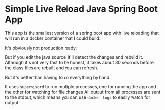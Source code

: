 # Simple Live Reload Java Spring Boot App

This app is the smallest version of a spring boot app with live reloading that will run in a docker container that I could build.

It's obviously not production ready.

But if you edit the java source, it'll detect the changes and rebuild it. Although it's not very fast to be honest, it takes about 30 seconds
before the class files are rebuilt and you can refresh. 

But it's better than having to do everything by hand.

It uses `supervisord` to run multiple processes, one for running the app and the other for watching for file changes
All output from all processes are sent to the stdout, which means you can use `docker logs` to easily watch for output